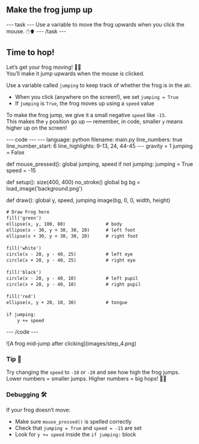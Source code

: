 <h2 class="c-project-heading--task">Make the frog jump up</h2>
--- task ---
Use a variable to move the frog upwards when you click the mouse. 🖱️⬆️
--- /task ---

<h2 class="c-project-heading--explainer">Time to hop!</h2>

Let’s get your frog moving! 🐸💨  
You’ll make it jump upwards when the mouse is clicked.

Use a variable called `jumping` to keep track of whether the frog is in the air.  
- When you click (anywhere on the screen!), we set `jumping = True`  
- If `jumping` is `True`, the frog moves up using a `speed` value

To make the frog jump, we give it a small negative `speed` like `-15`.  
This makes the `y` position go up — remember, in code, smaller `y` means higher up on the screen!

<div class="c-project-code">
--- code ---
---
language: python
filename: main.py
line_numbers: true
line_number_start: 6
line_highlights: 9-13, 24, 44-45
---
gravity = 1
jumping = False

def mouse_pressed():
    global jumping, speed
    if not jumping:
        jumping = True
        speed = -15


def setup():
    size(400, 400)
    no_stroke()
    global bg
    bg = load_image('background.png')


def draw():
    global y, speed, jumping
    image(bg, 0, 0, width, height)
    
    # Draw Frog here
    fill('green')
    ellipse(x, y, 100, 80)               # body
    ellipse(x - 30, y + 30, 30, 20)      # left foot
    ellipse(x + 30, y + 30, 30, 20)      # right foot

    fill('white')
    circle(x - 20, y - 40, 25)           # left eye
    circle(x + 20, y - 40, 25)           # right eye

    fill('black')
    circle(x - 20, y - 40, 10)           # left pupil
    circle(x + 20, y - 40, 10)           # right pupil

    fill('red')
    ellipse(x, y + 20, 10, 30)           # tongue

    if jumping:
        y += speed
--- /code ---
</div>

<div class="c-project-output">
![A frog mid-jump after clicking](images/step_4.png)
</div>

<div class="c-project-callout c-project-callout--tip">

### Tip 🧠

Try changing the `speed` to `-10` or `-20` and see how high the frog jumps. <br />
Lower numbers = smaller jumps. Higher numbers = big hops! 🐸🚀

</div>

<div class="c-project-callout c-project-callout--debug">

### Debugging 🛠️

If your frog doesn’t move:<br />
- Make sure `mouse_pressed()` is spelled correctly<br />
- Check that `jumping = True` and `speed = -15` are set<br />
- Look for `y += speed` inside the `if jumping:` block

</div>